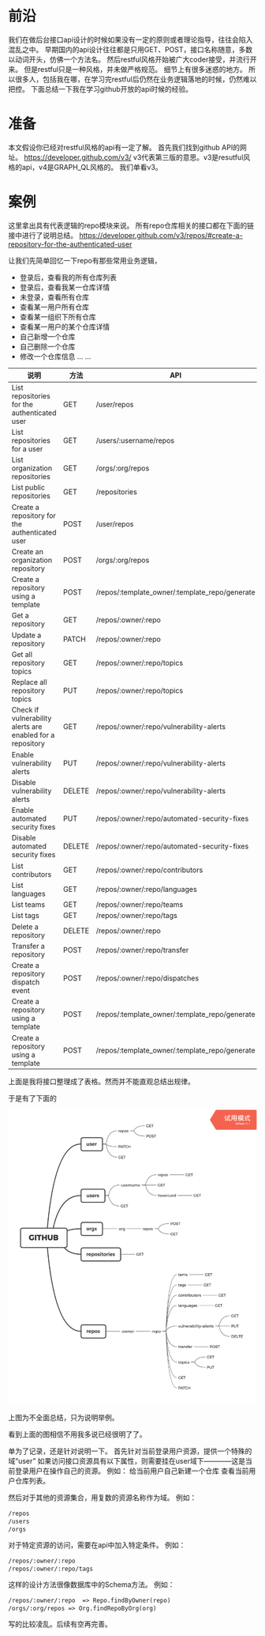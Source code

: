 # 前沿
我们在做后台接口api设计的时候如果没有一定的原则或者理论指导，往往会陷入混乱之中。
早期国内的api设计往往都是只用GET、POST，接口名称随意，多数以动词开头，仿佛一个方法名。
然后restful风格开始被广大coder接受，并流行开来。
但是restful只是一种风格，并未做严格规范。
细节上有很多迷惑的地方。
所以很多人，包括我在哪，在学习完restful后仍然在业务逻辑落地的时候，仍然难以把控。
下面总结一下我在学习github开放的api时候的经验。

# 准备
本文假设你已经对restful风格的api有一定了解。
首先我们找到github API的网址。
https://developer.github.com/v3/
v3代表第三版的意思。v3是resutful风格的api，v4是GRAPH_QL风格的。
我们单看v3。

# 案例
这里拿出具有代表逻辑的repo模块来说。
所有repo仓库相关的接口都在下面的链接中进行了说明总结。
https://developer.github.com/v3/repos/#create-a-repository-for-the-authenticated-user

让我们先简单回忆一下repo有那些常用业务逻辑，
* 登录后，查看我的所有仓库列表
* 登录后，查看我某一仓库详情
* 未登录，查看所有仓库
* 查看某一用户所有仓库
* 查看某一组织下所有仓库
* 查看某一用户的某个仓库详情
* 自己新增一个仓库
* 自己删除一个仓库
* 修改一个仓库信息
... ...


|说明|方法|API|
|---|---|---|
|List repositories for the authenticated user	|GET| /user/repos|
|List repositories for a user	|GET| /users/:username/repos|
|List organization repositories	|GET| /orgs/:org/repos|
|List public repositories	|GET| /repositories|
|Create a repository for the authenticated user	|POST| /user/repos|
|Create an organization repository	|POST| /orgs/:org/repos|
|Create a repository using a template	|POST| /repos/:template_owner/:template_repo/generate|
|Get a repository	|GET| /repos/:owner/:repo|
|Update a repository	|PATCH| /repos/:owner/:repo|
|Get all repository topics	|GET| /repos/:owner/:repo/topics|
|Replace all repository topics	|PUT| /repos/:owner/:repo/topics|
|Check if vulnerability alerts are enabled for a repository	|GET| /repos/:owner/:repo/vulnerability-alerts|
|Enable vulnerability alerts	|PUT| /repos/:owner/:repo/vulnerability-alerts|
|Disable vulnerability alerts	|DELETE| /repos/:owner/:repo/vulnerability-alerts|
|Enable automated security fixes	|PUT| /repos/:owner/:repo/automated-security-fixes|
|Disable automated security fixes	|DELETE| /repos/:owner/:repo/automated-security-fixes|
|List contributors	|GET| /repos/:owner/:repo/contributors|
|List languages	|GET| /repos/:owner/:repo/languages|
|List teams	|GET| /repos/:owner/:repo/teams|
|List tags	|GET| /repos/:owner/:repo/tags|
|Delete a repository	|DELETE| /repos/:owner/:repo|
|Transfer a repository	|POST| /repos/:owner/:repo/transfer|
|Create a repository dispatch event	|POST| /repos/:owner/:repo/dispatches|
|Create a repository using a template	|POST| /repos/:template_owner/:template_repo/generate|
|Create a repository using a template	|POST| /repos/:template_owner/:template_repo/generate|


上面是我将接口整理成了表格。然而并不能直观总结出规律。

于是有了下面的

![GITHUB](https://github.com/Luomusha/blog/blob/master/assets/GITHUB.png)

上图为不全面总结，只为说明举例。

看到上面的图相信不用我多说已经很明了了。

单为了记录，还是针对说明一下。
首先针对当前登录用户资源，提供一个特殊的域“user”
如果访问接口资源具有以下属性，则需要挂在user域下————这是当前登录用户在操作自己的资源。
例如：
给当前用户自己新建一个仓库
查看当前用户仓库列表。

然后对于其他的资源集合，用复数的资源名称作为域。
例如：
```
/repos
/users
/orgs
```
对于特定资源的访问，需要在api中加入特定条件。
例如：
```
/repos/:owner/:repo
/repos/:owner/:repo/tags
```
这样的设计方法很像数据库中的Schema方法。
例如：
```
/repos/:owner/:repo  => Repo.findByOwner(repo)
/orgs/:org/repos => Org.findRepoByOrg(org)
```



写的比较凌乱。后续有空再完善。








